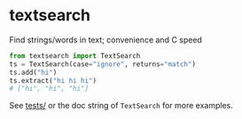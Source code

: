 # textsearch

Find strings/words in text; convenience and C speed

```python
from textsearch import TextSearch
ts = TextSearch(case="ignore", returns="match")
ts.add("hi")
ts.extract("hi hi hi")
# ["hi", "hi", "hi"]
```

See [tests/](tests/) or the doc string of `TextSearch` for more examples.

